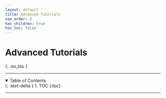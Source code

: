 ```yaml
---
layout: default
title: Advanced Tutorials
nav_order: 8
has_children: true
has_toc: false
---
```

# Advanced Tutorials
{: .no_toc }

---

<details open markdown="block">
  <summary>
    Table of Contents
  </summary>
  {: .text-delta }
1. TOC
{:toc}
</details>

---